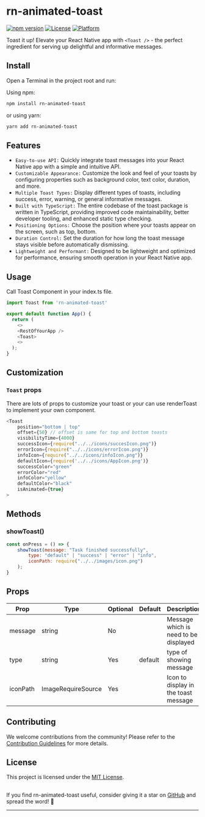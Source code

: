 # rn-animated-toast

[![npm version](https://img.shields.io/npm/v/rn-animated-toast.svg)](https://www.npmjs.com/package/rn-animated-toast "View this project on npm")
[![License](https://img.shields.io/npm/l/rn-animated-toast.svg)](https://github.com/AashirRaz/rn-animated-toast/blob/main/LICENSE "View this project on npm")
[![Platform](https://img.shields.io/badge/platform-ios%20%7C%20android-989898.svg?style=flat-square)](https://www.npmjs.com/package/rn-animated-toast "View this project on npm")

Toast it up! Elevate your React Native app with `<Toast />` - the perfect ingredient for serving up delightful and informative messages.

<!-- ## Demo

[![Demo Video](https://bbdblobstorage.blob.core.windows.net/bbd/src/06_12_2023/d4929d9e-9aab-4a4e-a864-a5d0d6cb4740/Videos/demo_78acc602-4565-4a69-9ef6-01de82ad1c42.mp4)] -->

## Install

Open a Terminal in the project root and run:

Using npm:

```sh
npm install rn-animated-toast
```

or using yarn:

```sh
yarn add rn-animated-toast
```

## Features

- `Easy-to-use API:` Quickly integrate toast messages into your React Native app with a simple and intuitive API.
- `Customizable Appearance:` Customize the look and feel of your toasts by configuring properties such as background color, text color, duration, and more.
- `Multiple Toast Types:` Display different types of toasts, including success, error, warning, or general informative messages.
- `Built with TypeScript:` The entire codebase of the toast package is written in TypeScript, providing improved code maintainability, better developer tooling, and enhanced static type checking.
- `Positioning Options:` Choose the position where your toasts appear on the screen, such as top, bottom.
- `Duration Control:` Set the duration for how long the toast message stays visible before automatically dismissing.
- `Lightweight and Performant:` Designed to be lightweight and optimized for performance, ensuring smooth operation in your React Native app.

## Usage

Call Toast Component in your index.ts file.

```js
import Toast from 'rn-animated-toast'

export default function App() {
  return (
    <>
    <RestOfYourApp />
    <Toast>
    <>
  );
}
```

## Customization

### `Toast` props

There are lots of props to customize your toast or your can use renderToast to implement your own component.

```js
<Toast
    position="bottom | top"
    offset={50} // offset is same for top and bottom toasts
    visibilityTime={4000}
    successIcon={require("../../icons/succesIcon.png")}
    errorIcon={require("../../icons/errorIcon.png")}
    infoIcon={require("../../icons/infoIcon.png")}
    defaultIcon={require('../../icons/AppIcon.png')}
    successColor="green"
    errorColor="red"
    infoColor="yellow"
    defaultColor="black"
    isAnimated={true}
>
```

## Methods

### showToast()

```js
const onPress = () => {
    showToast(message: "Task finished successfully",
        type: "default" | "success" | "error" | "info",
        iconPath: require("../../images/icon.png")
    );
}
```

## Props

| Prop     | Type               | Optional | Default | Description                           |
| -------- | ------------------ | -------- | ------- | ------------------------------------- |
| message  | string             | No       |         | Message which is need to be displayed |
| type     | string             | Yes      | default | type of showing message               |
| iconPath | ImageRequireSource | Yes      |         | Icon to display in the toast message  |

<!-- ### hideToast()

Call hideToast to hide all that toast that are invoked

```js
const onPress = () => {
  hideToast();
};
``` -->

## Contributing

We welcome contributions from the community! Please refer to the [Contribution Guidelines](https://github.com/AashirRaz/rn-animated-toast/blob/main/CONTRIBUTING.md) for more details.

## License

This project is licensed under the [MIT License](https://github.com/AashirRaz/rn-animated-toast/blob/main/LICENSE).

##

If you find rn-animated-toast useful, consider giving it a star on [GitHub](https://github.com/AashirRaz/rn-animated-toast) and spread the word! 🌟

---
